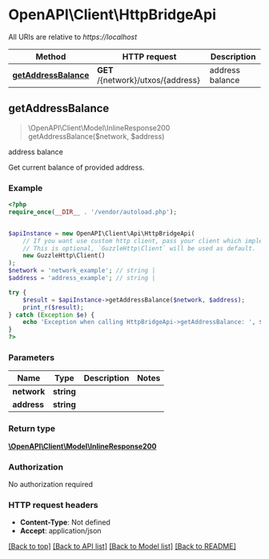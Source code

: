 # OpenAPI\Client\HttpBridgeApi

All URIs are relative to *https://localhost*

Method | HTTP request | Description
------------- | ------------- | -------------
[**getAddressBalance**](HttpBridgeApi.md#getAddressBalance) | **GET** /{network}/utxos/{address} | address balance



## getAddressBalance

> \OpenAPI\Client\Model\InlineResponse200 getAddressBalance($network, $address)

address balance

Get current balance of provided address.

### Example

```php
<?php
require_once(__DIR__ . '/vendor/autoload.php');


$apiInstance = new OpenAPI\Client\Api\HttpBridgeApi(
    // If you want use custom http client, pass your client which implements `GuzzleHttp\ClientInterface`.
    // This is optional, `GuzzleHttp\Client` will be used as default.
    new GuzzleHttp\Client()
);
$network = 'network_example'; // string | 
$address = 'address_example'; // string | 

try {
    $result = $apiInstance->getAddressBalance($network, $address);
    print_r($result);
} catch (Exception $e) {
    echo 'Exception when calling HttpBridgeApi->getAddressBalance: ', $e->getMessage(), PHP_EOL;
}
?>
```

### Parameters


Name | Type | Description  | Notes
------------- | ------------- | ------------- | -------------
 **network** | **string**|  |
 **address** | **string**|  |

### Return type

[**\OpenAPI\Client\Model\InlineResponse200**](../Model/InlineResponse200.md)

### Authorization

No authorization required

### HTTP request headers

- **Content-Type**: Not defined
- **Accept**: application/json

[[Back to top]](#) [[Back to API list]](../../README.md#documentation-for-api-endpoints)
[[Back to Model list]](../../README.md#documentation-for-models)
[[Back to README]](../../README.md)

